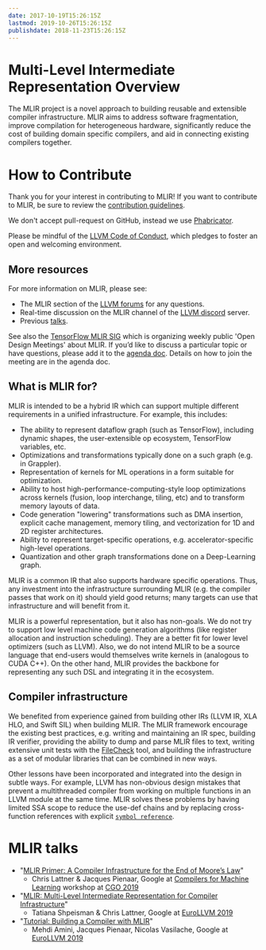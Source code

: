 ```yaml
---
date: 2017-10-19T15:26:15Z
lastmod: 2019-10-26T15:26:15Z
publishdate: 2018-11-23T15:26:15Z
---
```


# Multi-Level Intermediate Representation Overview

The MLIR project is a novel approach to building reusable and extensible
compiler infrastructure. MLIR aims to address software fragmentation, improve
compilation for heterogeneous hardware, significantly reduce the cost of
building domain specific compilers, and aid in connecting existing compilers
together.

# How to Contribute

Thank you for your interest in contributing to MLIR! If you want to contribute
to MLIR, be sure to review the [contribution guidelines](https://github.com/llvm/llvm-project/tree/master/mlir/CONTRIBUTING.md).

We don't accept pull-request on GitHub, instead we use [Phabricator](https://llvm.org/docs/Phabricator.html).

Please be mindful of the [LLVM Code of Conduct](https://llvm.org/docs/CodeOfConduct.html),
which pledges to foster an open and welcoming environment.

## More resources

For more information on MLIR, please see:

*   The MLIR section of the [LLVM forums](https://llvm.discourse.group/c/llvm-project/mlir) for any questions.
*   Real-time discussion on the MLIR channel of the [LLVM discord](https://discordapp.com/invite/JUQUPAZ) server.
*   Previous [talks](#mlir-talks).

See also the [TensorFlow MLIR SIG](https://github.com/tensorflow/community/blob/master/sigs/mlir/CHARTER.md)
which is organizing weekly public 'Open Design Meetings' about MLIR. If you’d like
to discuss a particular topic or have questions, please add it to the
[agenda doc](https://docs.google.com/document/d/1y_9f1AbfgcoVdJh4_aM6-BaSHvrHl8zuA5G4jv_94K8/edit#).
Details on how to join the meeting are in the agenda doc.

## What is MLIR for?

MLIR is intended to be a hybrid IR which can support multiple different
requirements in a unified infrastructure. For example, this includes:

*   The ability to represent dataflow graph (such as TensorFlow), including
    dynamic shapes, the user-extensible op ecosystem, TensorFlow variables, etc.
*   Optimizations and transformations typically done on a such graph (e.g. in
    Grappler).
*   Representation of kernels for ML operations in a form suitable for
    optimization.
*   Ability to host high-performance-computing-style loop optimizations across
    kernels (fusion, loop interchange, tiling, etc) and to transform memory
    layouts of data.
*   Code generation "lowering" transformations such as DMA insertion, explicit
    cache management, memory tiling, and vectorization for 1D and 2D register
    architectures.
*   Ability to represent target-specific operations, e.g. accelerator-specific
    high-level operations.
*   Quantization and other graph transformations done on a Deep-Learning graph.

MLIR is a common IR that also supports hardware specific operations. Thus,
any investment into the infrastructure surrounding MLIR (e.g. the compiler
passes that work on it) should yield good returns; many targets can use that
infrastructure and will benefit from it.

MLIR is a powerful representation, but it also has non-goals. We do not try to
support low level machine code generation algorithms (like register allocation
and instruction scheduling). They are a better fit for lower level optimizers
(such as LLVM). Also, we do not intend MLIR to be a source language that
end-users would themselves write kernels in (analogous to CUDA C++). On the
other hand, MLIR provides the backbone for representing any such DSL and
integrating it in the ecosystem.

## Compiler infrastructure

We benefited from experience gained from building other IRs (LLVM IR, XLA HLO,
and Swift SIL) when building MLIR. The MLIR framework encourage the existing
best practices, e.g. writing and maintaining an IR spec, building IR verifier,
providing the ability to dump and parse MLIR files to text, writing extensive
unit tests with the [FileCheck](https://llvm.org/docs/CommandGuide/FileCheck.html)
tool, and building the infrastructure as a set of modular libraries that can be
combined in new ways.

Other lessons have been incorporated and integrated into the design in subtle
ways. For example, LLVM has non-obvious design mistakes that prevent a
multithreaded compiler from working on multiple functions in an LLVM module at
the same time. MLIR solves these problems by having limited SSA scope to reduce
the use-def chains and by replacing cross-function references with explicit
[`symbol reference`](doc/LangRef/#symbol-reference-attribute).

# MLIR talks

* "[MLIR Primer: A Compiler Infrastructure for the End of Moore’s Law](https://ai.google/research/pubs/pub48035.pdf)"
  * Chris Lattner & Jacques Pienaar, Google at
    [Compilers for Machine Learning](https://www.c4ml.org/) workshop at
    [CGO 2019](http://cgo.org/cgo2019/)
* "[MLIR: Multi-Level Intermediate Representation for Compiler
    Infrastructure](https://llvm.org/devmtg/2019-04/talks.html#Keynote_1)"
  * Tatiana Shpeisman & Chris Lattner, Google at
    [EuroLLVM 2019](https://llvm.org/devmtg/2019-04)
* "[Tutorial: Building a Compiler with MLIR](https://llvm.org/devmtg/2019-04/talks.html#Tutorial_1)"
  * Mehdi Amini, Jacques Pienaar, Nicolas Vasilache, Google at
    [EuroLLVM 2019](https://llvm.org/devmtg/2019-04)

